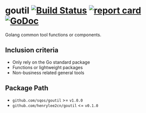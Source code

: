 # goutil [![Build Status](https://travis-ci.org/andeya/goutil.svg?branch=mgoutil)](https://travis-ci.org/andeya/goutil) [![report card](https://goreportcard.com/badge/github.com/sqos/goutil?style=flat-square)](http://goreportcard.com/report/andeya/goutil) [![GoDoc](https://img.shields.io/badge/godoc-reference-blue.svg?style=flat-square)](http://godoc.org/github.com/sqos/goutil)

Golang common tool functions or components.

## Inclusion criteria

- Only rely on the Go standard package
- Functions or lightweight packages
- Non-business related general tools

## Package Path

- `github.com/sqos/goutil` >= `v1.0.0`
- `github.com/henrylee2cn/goutil` <= `v0.1.0`
